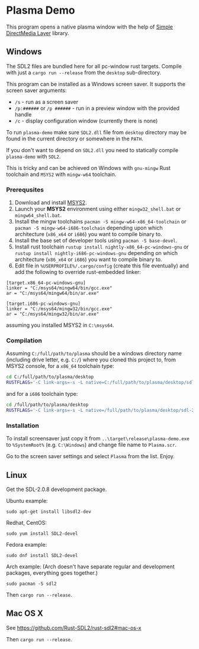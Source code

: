 Plasma Demo
===========

This program opens a native plasma window with the help of [Simple DirectMedia Layer](https://www.libsdl.org) library.


Windows
-------

The SDL2 files are bundled here for all pc-window rust targets. Compile with just a `cargo run --release` from the `desktop` sub-directory.

This program can be installed as a Windows screen saver. It supports the screen saver arguments:

* `/s` - run as a screen saver
* `/p:######` or `/p ######` - run in a preview window with the provided handle
* `/c` - display configuration window (currently there is none)

To run `plasma-demo` make sure `SDL2.dll` file from `desktop` directory may be found in the current directory or somewhere in the `PATH`.

If you don't want to depend on `SDL2.dll` you need to statically compile `plasma-demo` with `SDL2`.

This is tricky and can be achieved on Windows with `gnu-mingw` Rust toolchain and `MSYS2` with `mingw-w64` toolchain.

### Prerequsites

1. Download and install [MSYS2](http://msys2.github.io/).
2. Launch your __MSYS2__ environment using either `mingw32_shell.bat` or `mingw64_shell.bat`.
3. Install the mingw toolchains `pacman -S mingw-w64-x86_64-toolchain` or `pacman -S mingw-w64-i686-toolchain` depending upon which architecture (`x86_x64` or `i686`) you want to compile binary to.
4. Install the base set of developer tools using `pacman -S base-devel`.
5. Install rust toolchain `rustup install nightly-x86_64-pc-windows-gnu` or `rustup install nightly-i686-pc-windows-gnu` depending on which architecture (`x86_x64` or `i686`) you want to compile binary to.
6. Edit file in `%USERPROFILE%/.cargo/config` (create this file eventually) and add the following to override rust-embedded linker:

```
[target.x86_64-pc-windows-gnu]
linker = "C:/msys64/mingw64/bin/gcc.exe"
ar = "C:/msys64/mingw64/bin/ar.exe"

[target.i686-pc-windows-gnu]
linker = "C:/msys64/mingw32/bin/gcc.exe"
ar = "C:/msys64/mingw32/bin/ar.exe"
```

assuming you installed MSYS2 in `C:\msys64`.


### Compilation

Assuming `C:/full/path/to/plasma` should be a windows directory name (including drive letter, e.g. `C:/`) where you cloned this project to, from MSYS2 console, for a `x86_64` toolchain type:

```sh
cd C:/full/path/to/plasma/desktop
RUSTFLAGS='-C link-args=-s -L native=C:/full/path/to/plasma/desktop/sdl-2.0.8-windows/x86_64/gnu-mingw' cargo +nightly-x86_64-pc-windows-gnu build --features=static-link --release
```

and for a `i686` toolchain type:

```sh
cd /full/path/to/plasma/desktop
RUSTFLAGS='-C link-args=-s -L native=/full/path/to/plasma/desktop/sdl-2.0.8-windows/i686/gnu-mingw' cargo +nightly-i686-pc-windows-gnu build --features=static-link --release
```

### Installation

To install screensaver just copy it from `..\target\release\plasma-demo.exe` to `%SystemRoot%` (e.g. `C:\Windows`) and change file name to `Plasma.scr`.

Go to the screen saver settings and select `Plasma` from the list. Enjoy.


Linux
-----

Get the SDL-2.0.8 development package.

Ubuntu example:

```
sudo apt-get install libsdl2-dev
```

Redhat, CentOS:

```
sudo yum install SDL2-devel
```

Fedora example:

```
sudo dnf install SDL2-devel
```

Arch example:
(Arch doesn't have separate regular and development packages, everything goes together.)

```
sudo pacman -S sdl2
```

Then `cargo run --release`.


Mac OS X
--------

See https://github.com/Rust-SDL2/rust-sdl2#mac-os-x

Then `cargo run --release`.
